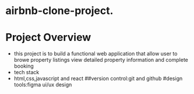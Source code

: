  # airbnb-clone-project.

 # Project Overview
 * this project is to build a functional web application that allow user to browe property listings view detailed property information and complete booking
 * tech stack
 * html,css,javascript and react
##version control:git and github
#design tools:figma ui/ux design
